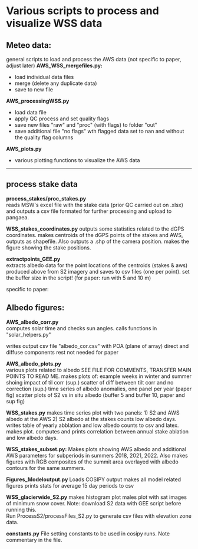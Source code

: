 # Various scripts to process and visualize WSS data

## Meteo data:

general scripts to load and process the AWS data (not specific to paper, adjust later)
**AWS_WSS_mergefiles.py:**  
+ load individual data files
+ merge (delete any duplicate data)
+ save to new file

**AWS_processingWSS.py** 
+ load data file
+ apply QC process and set quality flags
+ save new files "raw" and "proc" (with flags) to folder "out"
+ save additional file "no flags" wth flagged data set to nan and without the quality flag columns


**AWS_plots.py**
+ various plotting functions to visualize the AWS data


-------------------
## process stake data
**process_stakes/proc_stakes.py**		
reads MSW's excel file with the stake data (prior QC carried out on .xlsx) and outputs a csv file formated for further processing and upload to pangaea. 


**WSS_stakes_coordinates.py**
outputs some statistics related to the dGPS coordinates. 
makes centroids of the dGPS points of the stakes and AWS, outputs as shapefile. Also outputs a .shp of the camera position.
makes the figure showing the stake positions.


**extractpoints_GEE.py**		
extracts albedo data for the point locations of the centroids (stakes & aws) produced above from S2 imagery and saves to csv files (one per point).
set the buffer size in the script! (for paper: run with 5 and 10 m)


specific to paper:
## Albedo figures:	
**AWS_albedo_corr.py**        
computes solar time and checks sun angles. calls functions in "solar_helpers.py"

writes output csv file "albedo_cor.csv" with POA (plane of array) direct and diffuse components
rest not needed for paper


**AWS_albedo_plots.py**        
various plots related to albedo 
SEE FILE FOR COMMENTS, TRANSFER MAIN POINTS TO READ ME.
makes plots of:
example weeks in winter and summer shoing impact of til corr (sup.)
scatter of diff between tilt corr and no correction (sup.)
time series of albedo anomalies, one panel per year (paper fig)
scatter plots of S2 vs in situ albedo (buffer 5 and buffer 10, paper and sup fig)






**WSS_stakes.py**
makes time series plot with two panels: 1) S2 and AWS albedo at the AWS 2) S2 albedo at the stakes
counts low albedo days. writes table of yearly abblation and low albedo counts to csv and latex. makes plot.
computes and prints correlation between annual stake ablation and low albedo days.


**WSS_stakes_subset.py:**
Makes plots showing AWS albedo and additional AWS parameters for subperiods in summers 2018, 2021, 2022. 
Also makes figures with RGB composites of the summit area overlayed with albedo contours for the same summers.


**Figures_Modeloutput.py**
Loads COSIPY output 
makes all model related figures
prints stats for average 15 day periods to csv


**WSS_glacierwide_S2.py**
makes histogram plot 
males plot with sat images of minimum snow cover. 
Note: download S2 data with GEE script before running this.  
Run	ProcessS2/processFiles_S2.py to generate csv files with elevation zone data.





**constants.py**
File setting constants to be used in cosipy runs. Note commentary in the file. 



